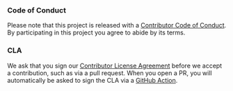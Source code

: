 ### Code of Conduct

Please note that this project is released with a [Contributor Code of Conduct](CODE_OF_CONDUCT.md).
By participating in this project you agree to abide by its terms.

### CLA

We ask that you sign our
[Contributor License Agreement](https://posit.co/individual-contributor-agreement/) before we accept
a contribution, such as via a pull request. When you open a PR, you will automatically be asked to
sign the CLA via a [GitHub Action](workflows/cla.yml).
